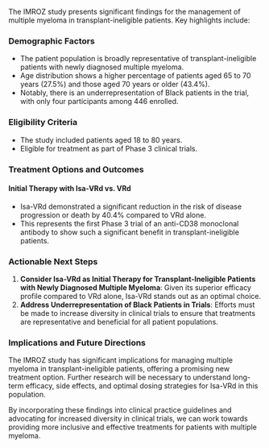 The IMROZ study presents significant findings for the management of multiple myeloma in transplant-ineligible patients. Key highlights include:
### **Demographic Factors**
- The patient population is broadly representative of transplant-ineligible patients with newly diagnosed multiple myeloma.
- Age distribution shows a higher percentage of patients aged 65 to 70 years (27.5%) and those aged 70 years or older (43.4%).
- Notably, there is an underrepresentation of Black patients in the trial, with only four participants among 446 enrolled.

### **Eligibility Criteria**
- The study included patients aged 18 to 80 years.
- Eligible for treatment as part of Phase 3 clinical trials.

### **Treatment Options and Outcomes**
#### Initial Therapy with Isa-VRd vs. VRd
- Isa-VRd demonstrated a significant reduction in the risk of disease progression or death by 40.4% compared to VRd alone.
- This represents the first Phase 3 trial of an anti-CD38 monoclonal antibody to show such a significant benefit in transplant-ineligible patients.

### **Actionable Next Steps**
1. **Consider Isa-VRd as Initial Therapy for Transplant-Ineligible Patients with Newly Diagnosed Multiple Myeloma**: Given its superior efficacy profile compared to VRd alone, Isa-VRd stands out as an optimal choice.
2. **Address Underrepresentation of Black Patients in Trials**: Efforts must be made to increase diversity in clinical trials to ensure that treatments are representative and beneficial for all patient populations.

### **Implications and Future Directions**
The IMROZ study has significant implications for managing multiple myeloma in transplant-ineligible patients, offering a promising new treatment option. Further research will be necessary to understand long-term efficacy, side effects, and optimal dosing strategies for Isa-VRd in this population.

By incorporating these findings into clinical practice guidelines and advocating for increased diversity in clinical trials, we can work towards providing more inclusive and effective treatments for patients with multiple myeloma.